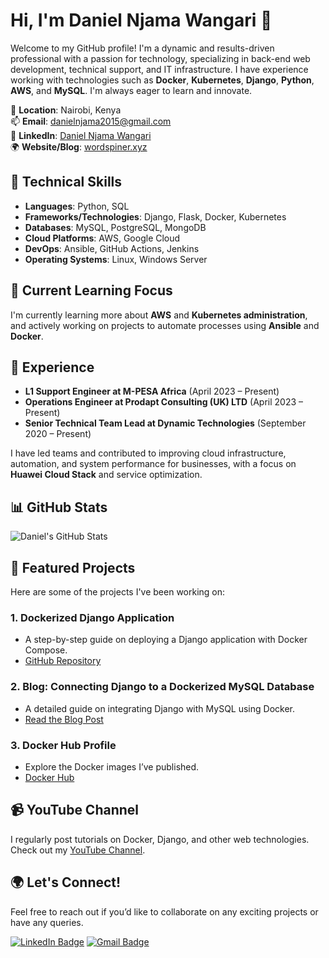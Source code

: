 # Hi, I'm Daniel Njama Wangari 👋

Welcome to my GitHub profile! I'm a dynamic and results-driven professional with a passion for technology, specializing in back-end web development, technical support, and IT infrastructure. I have experience working with technologies such as **Docker**, **Kubernetes**, **Django**, **Python**, **AWS**, and **MySQL**. I'm always eager to learn and innovate.

📍 **Location**: Nairobi, Kenya  
📫 **Email**: [danielnjama2015@gmail.com](mailto:danielnjama2015@gmail.com)  
🔗 **LinkedIn**: [Daniel Njama Wangari](https://www.linkedin.com/in/daniel-wangari-867531178/)  
🌍 **Website/Blog**: [wordspiner.xyz](https://wordspiner.xyz/)

## 🚀 Technical Skills
- **Languages**: Python, SQL
- **Frameworks/Technologies**: Django, Flask, Docker, Kubernetes
- **Databases**: MySQL, PostgreSQL, MongoDB
- **Cloud Platforms**: AWS, Google Cloud
- **DevOps**: Ansible, GitHub Actions, Jenkins
- **Operating Systems**: Linux, Windows Server

## 🌱 Current Learning Focus
I'm currently learning more about **AWS** and **Kubernetes administration**, and actively working on projects to automate processes using **Ansible** and **Docker**.

## 💼 Experience
- **L1 Support Engineer at M-PESA Africa** (April 2023 – Present)
- **Operations Engineer at Prodapt Consulting (UK) LTD** (April 2023 – Present)
- **Senior Technical Team Lead at Dynamic Technologies** (September 2020 – Present)

I have led teams and contributed to improving cloud infrastructure, automation, and system performance for businesses, with a focus on **Huawei Cloud Stack** and service optimization.

## 📊 GitHub Stats
![Daniel's GitHub Stats](https://github-readme-stats.vercel.app/api?username=danielnjama&show_icons=true&theme=radical)

## 📂 Featured Projects
Here are some of the projects I've been working on:

### 1. **Dockerized Django Application**
- A step-by-step guide on deploying a Django application with Docker Compose.
- [GitHub Repository](https://github.com/danielnjama/Django-Docker-Compose)
  
### 2. **Blog: Connecting Django to a Dockerized MySQL Database**
- A detailed guide on integrating Django with MySQL using Docker.
- [Read the Blog Post](https://wordspiner.xyz/how-to-connect-a-django-project-to-a-dockerized-mysql-database/)

### 3. **Docker Hub Profile**
- Explore the Docker images I’ve published.
- [Docker Hub](https://hub.docker.com/u/dannywangari)

## 📹 YouTube Channel
I regularly post tutorials on Docker, Django, and other web technologies. Check out my [YouTube Channel](https://www.youtube.com/channel/UCjd_Xtd2fKRXuxg0_1TMyFw).

## 🌍 Let's Connect!
Feel free to reach out if you’d like to collaborate on any exciting projects or have any queries.

[![LinkedIn Badge](https://img.shields.io/badge/-LinkedIn-blue?style=flat&logo=Linkedin&logoColor=white)](https://www.linkedin.com/in/daniel-wangari-867531178/)
[![Gmail Badge](https://img.shields.io/badge/-Gmail-red?style=flat&logo=Gmail&logoColor=white)](mailto:danielnjama2015@gmail.com)
